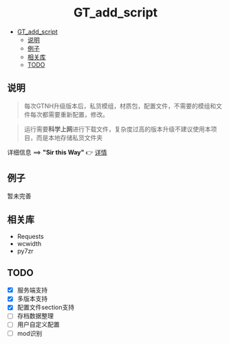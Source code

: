 # <center>GT_add_script<center/>

- [GT\_add\_script](#gt_add_script)
  - [说明](#说明)
  - [例子](#例子)
  - [相关库](#相关库)
  - [TODO](#todo)

## 说明
> 每次GTNH升级版本后，私货模组，材质包，配置文件，不需要的模组和文件每次都需要重新配置，修改。

> 运行需要**科学上网**进行下载文件，复杂度过高的版本升级不建议使用本项目，而是本地存储私货文件夹

详细信息 ==> **"Sir this Way"** 👉 [详情](./detail.md)

## 例子
暂未完善

## 相关库
- Requests
- wcwidth
- py7zr

## TODO
- [x] 服务端支持
- [x] 多版本支持
- [x] 配置文件section支持
- [ ] 存档数据整理
- [ ] 用户自定义配置
- [ ] mod识别